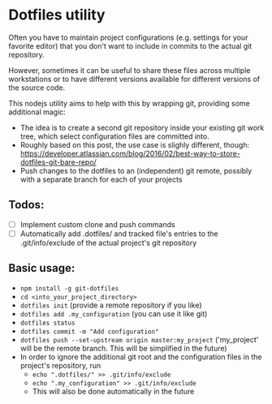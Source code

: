 # Dotfiles utility

Often you have to maintain project configurations (e.g. settings for your favorite editor)
that you don't want to include in commits to the actual git repository.

However, sometimes it can be useful to share these files across multiple workstations or to
have different versions available for different versions of the source code.

This nodejs utility aims to help with this by wrapping git, providing some additional magic:

- The idea is to create a second git repository inside your existing git work tree, which
  select configuration files are committed into.
- Roughly based on this post, the use case is slighly different, though:
  https://developer.atlassian.com/blog/2016/02/best-way-to-store-dotfiles-git-bare-repo/
- Push changes to the dotfiles to an (independent) git remote, possibly with a separate branch
  for each of your projects
  
## Todos:

- [ ] Implement custom clone and push commands
- [ ] Automatically add .dotfiles/ and tracked file's entries to the .git/info/exclude of the
      actual project's git repository
      
## Basic usage:
 - `npm install -g git-dotfiles`
 - `cd <into_your_project_directory>`
 - `dotfiles init` (provide a remote repository if you like)
 - `dotfiles add .my_configuration` (you can use it like git)
 - `dotfiles status`
 - `dotfiles commit -m "Add configuration"`
 - `dotfiles push --set-upstream origin master:my_project` ('my_project' will be the remote branch.
    This will be simplified in the future)
 - In order to ignore the additional git root and the configuration files in the project's repository, run
   - `echo ".dotfiles/" >> .git/info/exclude`
   - `echo ".my_configuration" >> .git/info/exclude`
   - This will also be done automatically in the future
